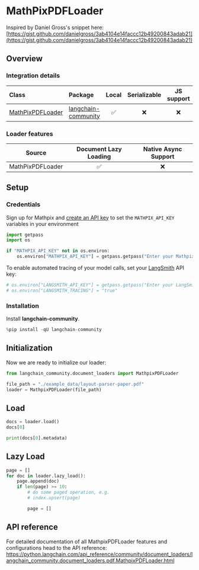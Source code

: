 # MathPixPDFLoader

Inspired by Daniel Gross's snippet here: [https://gist.github.com/danielgross/3ab4104e14faccc12b49200843adab21](https://gist.github.com/danielgross/3ab4104e14faccc12b49200843adab21)

## Overview
### Integration details

| Class | Package | Local | Serializable | JS support|
| :--- | :--- | :---: | :---: |  :---: |
| [MathPixPDFLoader](https://python.langchain.com/api_reference/community/document_loaders/langchain_community.document_loaders.pdf.MathpixPDFLoader.html) | [langchain-community](https://python.langchain.com/api_reference/community/index.html) | ✅ | ❌ | ❌ | 
### Loader features
| Source | Document Lazy Loading | Native Async Support
| :---: | :---: | :---: | 
| MathPixPDFLoader | ✅ | ❌ | 

## Setup

### Credentials

Sign up for Mathpix and [create an API key](https://mathpix.com/docs/ocr/creating-an-api-key) to set the `MATHPIX_API_KEY` variables in your environment


```python
import getpass
import os

if "MATHPIX_API_KEY" not in os.environ:
    os.environ["MATHPIX_API_KEY"] = getpass.getpass("Enter your Mathpix API key: ")
```

To enable automated tracing of your model calls, set your [LangSmith](https://docs.smith.langchain.com/) API key:


```python
# os.environ["LANGSMITH_API_KEY"] = getpass.getpass("Enter your LangSmith API key: ")
# os.environ["LANGSMITH_TRACING"] = "true"
```

### Installation

Install **langchain-community**.


```python
%pip install -qU langchain-community
```

## Initialization

Now we are ready to initialize our loader:


```python
from langchain_community.document_loaders import MathpixPDFLoader

file_path = "./example_data/layout-parser-paper.pdf"
loader = MathpixPDFLoader(file_path)
```

## Load


```python
docs = loader.load()
docs[0]
```


```python
print(docs[0].metadata)
```

## Lazy Load


```python
page = []
for doc in loader.lazy_load():
    page.append(doc)
    if len(page) >= 10:
        # do some paged operation, e.g.
        # index.upsert(page)

        page = []
```

## API reference

For detailed documentation of all MathpixPDFLoader features and configurations head to the API reference: https://python.langchain.com/api_reference/community/document_loaders/langchain_community.document_loaders.pdf.MathpixPDFLoader.html
